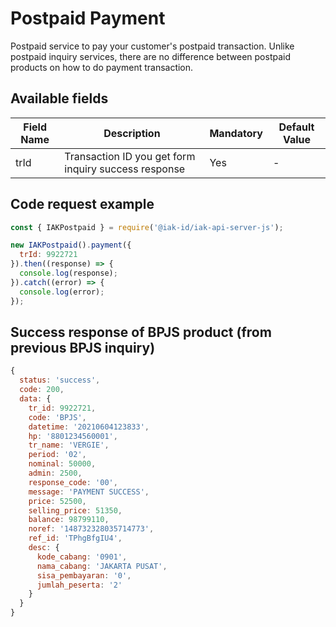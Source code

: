 # Postpaid Payment
Postpaid service to pay your customer's postpaid transaction. Unlike postpaid inquiry services, there are no difference between postpaid products on how to do payment transaction.

## Available fields
| Field Name | Description | Mandatory | Default Value |
|---|---|---|---|
| trId | Transaction ID you get form inquiry success response | Yes | - |

## Code request example
```js
const { IAKPostpaid } = require('@iak-id/iak-api-server-js');

new IAKPostpaid().payment({ 
  trId: 9922721
}).then((response) => {
  console.log(response);
}).catch((error) => {
  console.log(error);
});
```

## Success response of BPJS product (from previous BPJS inquiry)
```js
{
  status: 'success',
  code: 200,
  data: {
    tr_id: 9922721,
    code: 'BPJS',
    datetime: '20210604123833',
    hp: '8801234560001',
    tr_name: 'VERGIE',
    period: '02',
    nominal: 50000,
    admin: 2500,
    response_code: '00',
    message: 'PAYMENT SUCCESS',
    price: 52500,
    selling_price: 51350,
    balance: 98799110,
    noref: '148732328035714773',
    ref_id: 'TPhgBfgIU4',
    desc: {
      kode_cabang: '0901',
      nama_cabang: 'JAKARTA PUSAT',
      sisa_pembayaran: '0',
      jumlah_peserta: '2'
    }
  }
}
```